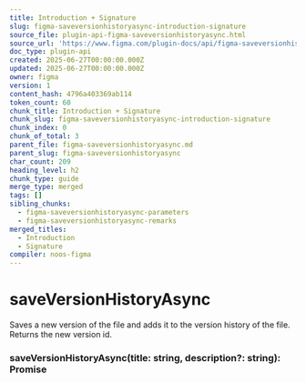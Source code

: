 ```yaml
---
title: Introduction + Signature
slug: figma-saveversionhistoryasync-introduction-signature
source_file: plugin-api-figma-saveversionhistoryasync.html
source_url: 'https://www.figma.com/plugin-docs/api/figma-saveversionhistoryasync/'
doc_type: plugin-api
created: 2025-06-27T00:00:00.000Z
updated: 2025-06-27T00:00:00.000Z
owner: figma
version: 1
content_hash: 4796a403369ab114
token_count: 60
chunk_title: Introduction + Signature
chunk_slug: figma-saveversionhistoryasync-introduction-signature
chunk_index: 0
chunk_of_total: 3
parent_file: figma-saveversionhistoryasync.md
parent_slug: figma-saveversionhistoryasync
char_count: 209
heading_level: h2
chunk_type: guide
merge_type: merged
tags: []
sibling_chunks:
  - figma-saveversionhistoryasync-parameters
  - figma-saveversionhistoryasync-remarks
merged_titles:
  - Introduction
  - Signature
compiler: noos-figma
---
```


# saveVersionHistoryAsync

Saves a new version of the file and adds it to the version history of the file. Returns the new version id.

### saveVersionHistoryAsync(title: string, description?: string): Promise
